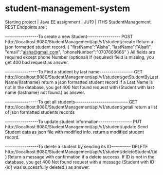 # student-management-system
Starting project | Java EE assignment | JU19 | ITHS
StudentManagement REST Endpoints are :

-----------------To create a new Student-----------------
POST    http://localhost:8080/StudentManagement/api/v1/student/create
Return a json formatted student record.
{
	"firstName":"Aisha",
	"lastName":"Alsafi",
	"email":"aisha@gmail.com",
	"phoneNumber":"0707666666"
}
All fields are required except phone Number (optional)
If (required) field is missing, you get 400 bad request as answer.


-----------------To Find a student by last name-----------------
GET     http://localhost:8080/StudentManagement/api/v1/student/getStudentByLastName/{lastname}
return a json formatted student record 
If a Last Name is not in the database, you get 400 Not found request with (Student with last name {lastname} not found.) as answer.


-----------------To get all students---------------------------
GET     http://localhost:8080/StudentManagement/api/v1/student/getall
return a list of json formatted students records


-----------------To update student information-----------------
PUT     http://localhost:8080/StudentManagement/api/v1/student/update
Send Student data as json file with modified info. 
return a modified student record.


-----------------To delete a student by sending its ID----------
DELETE  http://localhost:8080/StudentManagement/api/v1/student/deleteStudent/{id}
Return a message with confirmation if a delete success. 
If ID is not in the database, you get 400 Not found request with a message (Student with ID {id} was successfully deleted.) as answer.


